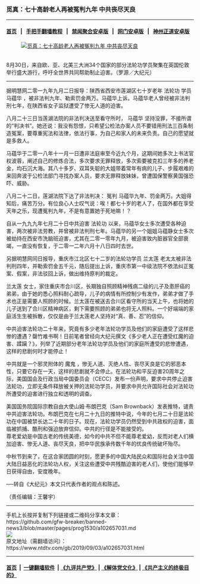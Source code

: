 ### 觅真：七十高龄老人再被冤判九年 中共丧尽天良
------------------------

#### [首页](https://github.com/gfw-breaker/banned-news3/blob/master/README.md) &nbsp;&nbsp;|&nbsp;&nbsp; [手把手翻墙教程](https://github.com/gfw-breaker/guides/wiki) &nbsp;&nbsp;|&nbsp;&nbsp; [禁闻聚合安卓版](https://github.com/gfw-breaker/bn-android) &nbsp;&nbsp;|&nbsp;&nbsp; [网门安卓版](https://github.com/oGate2/oGate) &nbsp;&nbsp;|&nbsp;&nbsp; [神州正道安卓版](https://github.com/SzzdOgate/update) 



<div><div class="featured_image">
 <a href="https://i.ntdtv.com/assets/uploads/2019/09/48648747713_1fef5bf16d_k-600x400.jpg" target="_blank">
  <figure>
   <img alt="觅真：七十高龄老人再被冤判九年 中共丧尽天良" src="https://i.ntdtv.com/assets/uploads/2019/09/48648747713_1fef5bf16d_k-600x400.jpg"/>
  </figure><br/>
 </a>
 <span class="caption">
  8月30日，来自欧、亚、北美三大洲34个国家的部分法轮功学员聚集在英国伦敦举行盛大游行，呼吁全世界共同帮助制止迫害。（罗源／大纪元）
 </span>
</div>
</div><hr/><div><div class="post_content" itemprop="articleBody">
 <p>
  据明慧网二零一九年九月二日报导：陕西省西安市莲湖区七十岁老年
  <ok href="https://www.ntdtv.com/gb/法轮功.htm">
   法轮功
  </ok>
  学员
  <ok href="https://www.ntdtv.com/gb/马蕴华.htm">
   马蕴华
  </ok>
  ，被非法判九年、勒索罚金两万。马蕴华上诉。马蕴华老人曾经被非法判刑七年，在陕西省女子监狱遭受了惨无人道的迫害。
 </p>
 <p>
  八月二十三日当莲湖法院的非法判决送至看守所时，
  <ok href="https://www.ntdtv.com/gb/马蕴华.htm">
   马蕴华
  </ok>
  坚持没罪，不接所谓的“判决书”。她还说：我没有怨恨，只希望公检法办案人员不要错用刑法三百条制造冤案，要尊重宪法和法律，依法行事，为自己和家人的未来负责。自己的愿望就是多救人。
 </p>
 <p>
  马蕴华于二零一八年十一月一日遭非法庭审至今近九个月，这期间她多次上书法官权波蓉，阐述自己的修炼合法，多次要求无罪释放，多次索要被克扣三年多的养老金，均石沉大海。其八十多岁、双耳失聪的大姐带着常年有病的儿子、步履艰难的来回奔波于公检法部门寻找办案人员，要求无罪释放妹妹，曾遭国保警察黄国强恐吓、威胁。
 </p>
 <p>
  八月二十二日，莲湖法院下达了非法判决：
  <ok href="https://www.ntdtv.com/gb/冤判.htm">
   冤判
  </ok>
  马蕴华九年、罚金两万。大姐得知后，痛苦万分。有位良心人士叹气说：唉！都七十岁的老人了，在国外都在享受天年之乐，现遭冤判九年，不是有意置她于死地嘛！？
 </p>
 <p>
  自从一九九九年七月二十日中共迫害
  <ok href="https://www.ntdtv.com/gb/法轮功.htm">
   法轮功
  </ok>
  以来，马蕴华女士多次遭受各种迫害，两次被非法劳教，并曾被非法判刑七年。马蕴华的另一个姐姐马蕴静女士多次被劫持在西安市洗脑班迫害，尤其在二零一零年九月，被迫害致内脏器官全部衰竭，一直没有恢复，于二零一二年六月十八日四时去世。
 </p>
 <p>
  另据明慧网同日报导，重庆市江北区七十二岁的法轮功学员
  <ok href="https://www.ntdtv.com/gb/兰太莲.htm">
   兰太莲
  </ok>
  老太太被非法判刑四年，并勒索罚金五千元，随后提出上诉，重庆市第一中级法院不依法纠正冤案、假案，非法驳回上诉，做出维持原判的裁定。
 </p>
 <p>
  <ok href="https://www.ntdtv.com/gb/兰太莲.htm">
   兰太莲
  </ok>
  女士，家住重庆市合川区，长期独自照顾精神残病二级的儿子及患肝癌的弟弟，由于她的悉心照料耐心疏导，儿子的病情有所控制少有发作，弟弟才做了手术也正是需要人照顾的时候。兰太莲在被送去合川区看守所的当天上午，也将她的儿子送到了合川区精神病区，剩下需要照顾的弟弟也将无人照料。一个好端端的家庭活生生被拆散，仅仅是由于兰太莲老人坚持对“真、善、忍”的信仰。
 </p>
 <p>
  中共迫害法轮功二十年来，究竟有多少老年法轮功学员及他们的家庭遭受了这样悲惨的遭遇？罄竹难书啊！日前笔者曾经向大纪元撰文《多少老人正在遭受红魔的迫害、蹂躏？》，列举了近期部分老年法轮功学员及他们的家庭所遭受的悲惨遭遇，这样的悲剧何时才能停止！
 </p>
 <p>
  中共就是一个邪灵附体的
  <ok href="https://www.ntdtv.com/gb/魔鬼.htm">
   魔鬼
  </ok>
  ，惨无人道、灭绝人性、丧尽天良是它的邪恶本性，只要它存在一天，这样的悲剧就不会停止。在法轮功和平反迫害20周年之际，美国国会及行政当局中国委员会（CECC）发布一份声明，要求中共停止迫害法轮功，立即无条件释放被关押的法轮功学员，并要求中共允许国际社会对法轮功所遭受的迫害进行独立和透明的调查。
 </p>
 <p>
  美国国务院国际宗教自由大使山姆‧布朗巴克（Sam Brownback）发表推特，谴责中共迫害法轮功。布朗巴克在七月二十九日的推特中说，今年的七月二十日是法轮功在中国被禁长达二十年的日子。现在，法轮功学员仍然受到中共政权的迫害，面临被抓捕、酷刑和强迫放弃信仰。中共的行径是不能接受的。
  <br/>
  尊老爱幼是中国古老的传统美德，如今的中共不但不能尊老爱幼，反而对老人们横加迫害、惨无人道、丧尽天良，把中华民族承传数千年的优良传统破坏殆尽。
 </p>
 <p>
  中秋节到来了，在这合家团圆的时刻，愿更多的中国大陆民众和国际社会关注中国大陆日益恶化的法轮功人权，关注这些遭受中共残酷迫害的老人们，使他们能够早日获得自由，安度晚年。
 </p>
 <p>
  ──转自《大纪元》本文只代表作者的观点和陈述。
 </p>
 <p>
  （责任编辑：王馨宇）
 </p>
 <div class="single_ad">
 </div>
</div>
</div>
<hr/>
手机上长按并复制下列链接或二维码分享本文章：<br/>
https://github.com/gfw-breaker/banned-news3/blob/master/pages/prog1530/a102657031.md <br/>
<a href='https://github.com/gfw-breaker/banned-news3/blob/master/pages/prog1530/a102657031.md'><img src='https://github.com/gfw-breaker/banned-news3/blob/master/pages/prog1530/a102657031.md.png'/></a> <br/>
原文地址（需翻墙访问）：https://www.ntdtv.com/gb/2019/09/03/a102657031.html


------------------------
#### [首页](https://github.com/gfw-breaker/banned-news3/blob/master/README.md) &nbsp;|&nbsp; [一键翻墙软件](https://github.com/gfw-breaker/nogfw/blob/master/README.md) &nbsp;| [《九评共产党》](https://github.com/gfw-breaker/9ping.md/blob/master/README.md#九评之一评共产党是什么) | [《解体党文化》](https://github.com/gfw-breaker/jtdwh.md/blob/master/README.md) | [《共产主义的终极目的》](https://github.com/gfw-breaker/gczydzjmd.md/blob/master/README.md)


<img src='http://gfw-breaker.win/banned-news3/pages/prog1530/a102657031.md' width='0px' height='0px'/>